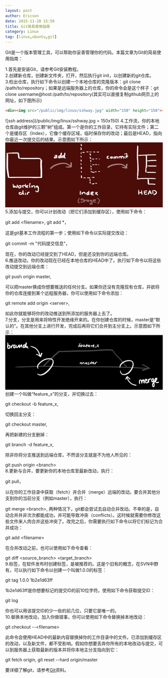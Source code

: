 ```yaml
---
layout: post
author: Ericson
date: 2015-11-20 15:59
title: Git简易使用指南
category: Linux
tag: [linux,ubuntu,git]
---
```


Git是一个版本管理工具，可以帮助你妥善管理你的代码。本篇文章为Git的简易使用指南：

1.首先是安装Git，请参考Git安装教程。<br/>
2.创建新仓库，创建新文件夹，打开，然后执行git init，以创建新的git仓库。<br/>
3.检出仓库，执行如下命令以创建一个本地仓库的克隆版本：git clone /path/to/repository；如果是远端服务器上的仓库，你的命令会是这个样子：git clone username@host:/path/to/repository(其实可以直接复制github网页上的网址，如下图所示)<br/>
```HTML
<div><img src="/public/img/linux/sshway.jpg" width="150" height="150"></div>
```
![ssh address](/public/img/linux/sshway.jpg = 150x150)
4.工作流，你的本地仓库由git维护的三颗“树”组成。第一个是你的工作目录，它持有实际文件；第二个是缓存区（Index），它像个缓存区域，临时保存你的改动；最后是HEAD，指向你最近一次提交后的结果。示意图如下所示：![stage](/public/img/linux/stage.jpg)
5.添加与提交，你可以计划改动（把它们添加到缓存区），使用如下命令：

git add \<filename\>, git add *，

这是git基本工作流程的第一步；使用如下命令以实际提交改动：

git commit -m "代码提交信息"，

现在，你的改动已经提交到了HEAD，但是还没到你的远端仓库。<br/>
6.推送改动，你的改动现在已经在本地仓库的HEAD中了。执行如下命令以将这些改动提交到远端仓库：

git push origin master, 

可以把master换成你想要推送的任何分支。如果你还没有克隆现有仓库，并欲将你的仓库连接到某个远程服务器，你可以使用如下命令添加：

git remote add origin \<server\>, 

如此你就能够将你的改动推送到所添加的服务器上去了。<br/>
7.分支，分支是用来将特性开发绝缘开来的。在你创建仓库的时候，master是“默认的”。在其他分支上进行开发，完成后再将它们合并到主分支上。示意图如下所示：<br/>
<img src="/public/img/linux/merge.jpg">
创建一个叫做“feature_x”的分支，并切换过去：

git checkout -b feature_x, 

切换回主分支：

git checkout master, 

再把新建的分支删掉：

git branch -d feature_x, 

除非你将分支推送到远端仓库，不然该分支就是不为他人所见的：

git push origin \<branch\> <br/>
8.更新与合并，要更新你的本地仓库至最新改动，执行：

git pull， 

以在你的工作目录中获取（fetch）并合并（merge）远端的改动。要合并其他分支到你的当前分支（例如master），执行：

git merge \<branch\>, 两种情况下，git都会尝试去自动合并改动。不幸的是，自动合并并非次次都能成功，并可能导致冲突（conflicts）。这时候就需要你修改这些文件来人肉合并这些冲突了。改完之后，你需要执行如下命令以将它们标记为合并成功：

git add \<filename\>

在合并改动之前，也可以使用如下命令查看：

git diff \<source_branch\> \<target_branch\> <br/>
9.标签，在软件发布时创建标签，是被推荐的。这是个旧有的概念，在SVN中野有，可以执行如下命令以创建一个叫做1.0.0的标签：

git tag 1.0.0 1b2e1d63ff

1b2e1d63ff是你想要标记的提交ID的前10位字符。使用如下命令获取提交ID：

git log

你也可以用该提交ID的少一些的前几位，只要它是唯一的。<br/>
10.替换本地改动，加入你做错事，你可以使用如下命令替换掉本地改动：

git checkout --\<filename\>

此命令会使用HEAD中的最新内容替换掉你的工作目录中的文件。已添加到缓存区的改动，以及新文件，都不受影响。假如你想要丢弃你所有的本地改动与提交，可以到服务器上获取最新的版本并将你本地主分支指向到它：

git fetch origin, git reset --hard origin/master

要详细了解git，请参考[Git](http://www.bootcss.com/p/git-guide/)资料。